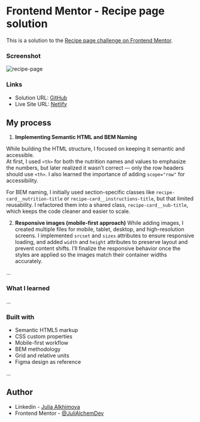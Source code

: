 # Frontend Mentor - Recipe page solution

This is a solution to the [Recipe page challenge on Frontend Mentor](https://www.frontendmentor.io/challenges/recipe-page-KiTsR8QQKm). 


### Screenshot

![recipe-page](./design/destkop-design.jpg)


### Links

- Solution URL: [GitHub](https://github.com/JuliAlchemDev/FM-Recipe-page)
- Live Site URL: [Netlify](https://fm-social-recipe-page-julialchem.netlify.app)

## My process

1. **Implementing Semantic HTML and BEM Naming**

While building the HTML structure, I focused on keeping it semantic and accessible.  
At first, I used `<th>` for both the nutrition names and values to emphasize the numbers, but later realized it wasn’t correct — only the row headers should use `<th>`. I also learned the importance of adding `scope="row"` for accessibility.  

For BEM naming, I initially used section-specific classes like `recipe-card__nutrition-title` or `recipe-card__instructions-title`, but that limited reusability. I refactored them into a shared class, `recipe-card__sub-title`, which keeps the code cleaner and easier to scale.

2. **Responsive images (mobile-first approach)**
While adding images, I created multiple files for mobile, tablet, desktop, and high-resolution screens. I implemented `srcset` and `sizes` attributes to ensure responsive loading, and added `width` and `height` attributes to preserve layout and prevent content shifts. I’ll finalize the responsive behavior once the styles are applied so the images match their container widths accurately.




...


### What I learned

...


### Built with

- Semantic HTML5 markup
- CSS custom properties
- Mobile-first workflow
- BEM methodology
- Grid and relative units
- Figma design as reference

...

## Author

- Linkedin - [Julia Alkhimova](https://www.linkedin.com/in/julialkhimova/)
- Frontend Mentor - [@JuliAlchemDev](https://www.frontendmentor.io/profile/JuliAlchemDev)